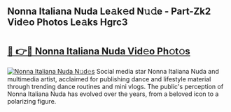 ## Nonna Italiana Nuda Le𝚊k𝚎d N𝚞𝚍e - Part-Zk2 Vid𝚎o Photos Le𝚊ks Hgrc3

# <h2><a href="http://fbdqgqf.evod.top/?m=Nonna+Italiana+Nuda">🔗 👉🔴 Nonna Italiana Nuda Vid𝚎o Ph𝚘t𝚘s</a></h2>

[![Nonna Italiana Nuda N𝚞d𝚎s](https://i.imgur.com/8V9OHl7.gif)](http://fbdqgqf.evod.top/?m=Nonna+Italiana+Nuda)
Social media star Nonna Italiana Nuda and multimedia artist, acclaimed for publishing dance and lifestyle material through trending dance routines and mini vlogs. The public's perception of Nonna Italiana Nuda has evolved over the years, from a beloved icon to a polarizing figure. 
